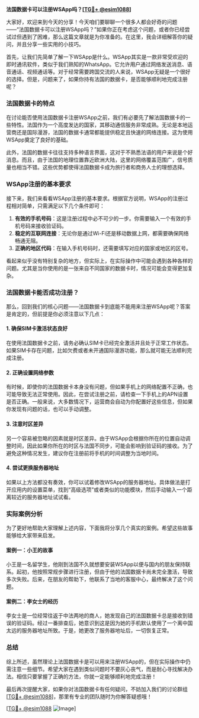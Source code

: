**法国数据卡可以注册WSApp吗？[[TG💪+ @esim1088](https://t.me/s/esim1088)]**

大家好，欢迎来到今天的分享！今天咱们要聊聊一个很多人都会好奇的问题——“法国数据卡可以注册WSApp吗？”如果你正在考虑这个问题，或者你已经尝试过但遇到了困难，那么这篇文章就是为你准备的。在这里，我会详细解答你的疑问，并且分享一些实用的小技巧。

首先，让我们先简单了解一下WSApp是什么。WSApp其实是一款非常受欢迎的即时通讯软件，类似于我们熟知的WhatsApp。它允许用户通过网络发送消息、语音通话、视频通话等。对于经常需要跨国交流的人来说，WSApp无疑是一个很好的选择。但是，问题来了，如果你持有法国的数据卡，是否能够顺利地完成注册呢？

### 法国数据卡的特点

在讨论能否使用法国数据卡注册WSApp之前，我们有必要先了解法国数据卡的一些特性。法国作为一个高度发达的国家，其移动通信服务非常成熟。无论是本地运营商还是国际漫游，法国的数据卡通常都能提供稳定且快速的网络连接。这为使用WSApp奠定了良好的基础。

此外，法国的数据卡往往支持多种语言界面，这对于不熟悉法语的用户来说是个好消息。而且，由于法国的地理位置靠近欧洲大陆，这里的网络覆盖范围广，信号质量也相当不错。这些优势都使得法国数据卡成为旅行者和商务人士的理想选择。

### WSApp注册的基本要求

接下来，我们来看看WSApp注册的基本要求。根据官方说明，WSApp的注册过程相对简单，只需满足以下几个条件即可：

1. **有效的手机号码**：这是注册过程中必不可少的一步。你需要输入一个有效的手机号码来接收验证码。
2. **稳定的互联网连接**：无论你是通过Wi-Fi还是移动数据上网，都需要确保网络畅通无阻。
3. **正确的地区代码**：在输入手机号码时，还需要填写对应的国家或地区的区号。

看起来似乎没有特别复杂的地方，但实际上，在实际操作中可能会遇到各种各样的问题。尤其是当你使用的是一张来自不同国家的数据卡时，情况可能会变得更加复杂。

### 法国数据卡能否成功注册？

那么，回到我们的核心问题——法国数据卡到底能不能用来注册WSApp呢？答案是肯定的，但前提是你必须注意以下几点：

#### 1. 确保SIM卡激活状态良好
在使用法国数据卡之前，请务必确认SIM卡已经完全激活并且处于正常工作状态。如果SIM卡存在问题，比如欠费或者未开通国际漫游功能，那么就可能无法顺利完成注册。

#### 2. 正确设置网络参数
有时候，即使你的法国数据卡本身没有问题，但如果手机上的网络配置不正确，也可能导致无法正常使用。因此，在尝试注册之前，请检查一下手机上的APN设置是否正确。一般来说，大多数情况下，运营商会自动为你配置好这些信息，但如果你发现有问题的话，也可以手动调整。

#### 3. 注意时区差异
另一个容易被忽略的因素就是时区差异。由于WSApp会根据你所在的位置自动调整时间，因此如果你所在的时区与法国不同步，可能会影响到验证码的接收。为了避免这种情况发生，建议你在注册前将手机的时间调整为当地时间。

#### 4. 尝试更换服务器地址
如果以上方法都没有奏效，你可以试着修改WSApp的服务器地址。具体做法是打开应用内的设置菜单，找到“高级选项”或者类似的功能模块，然后手动输入一个距离较近的服务器地址试试看。

### 实际案例分析

为了更好地帮助大家理解上述内容，下面我将分享几个真实的案例。希望这些故事能够给大家带来启发。

#### 案例一：小王的故事
小王是一名留学生，他刚到法国不久就想要安装WSApp以便与国内的朋友保持联系。起初，他按照常规步骤进行注册，但由于他的法国数据卡尚未完全激活，导致多次失败。后来，在朋友的帮助下，他联系了当地的客服中心，最终解决了这个问题。

#### 案例二：李女士的经历
李女士是一位经常往返于中法两地的商人，她发现自己的法国数据卡总是接收到错误的验证码。经过一番排查后，她意识到这是因为她的手机默认使用了一个离中国太远的服务器地址所致。于是，她更改了服务器地址后，一切恢复正常。

### 总结

综上所述，虽然理论上法国数据卡是可以用来注册WSApp的，但在实际操作中仍需注意一些细节。希望大家在遇到类似问题时不要灰心丧气，而是耐心寻找解决办法。相信只要掌握了正确的方法，你就一定能够顺利地完成注册！

最后再次提醒大家，如果你对法国数据卡有任何疑问，不妨加入我们的讨论群组[[TG💪+ @esim1088](https://t.me/s/esim1088)]，那里有专业的团队随时为你解答疑惑哦！

[[TG💪+ @esim1088](https://t.me/s/esim1088) ![Image](https://i.postimg.cc/4NQfJmqS/Snipaste-2025-05-13-00-14-12.png)]